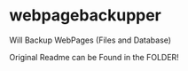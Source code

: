 webpagebackupper
================

Will Backup WebPages (Files and Database)


Original Readme can be Found in the FOLDER!
